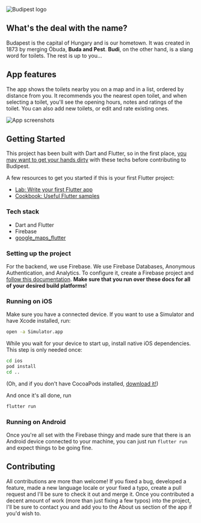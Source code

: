 ![Budipest logo](https://github.com/danielgrgly/budipest/blob/master/github_assets/titlecard.png?raw=true)

## What's the deal with the name?

Budapest is the capital of Hungary and is our hometown. It was created in 1873 by merging Óbuda, **Buda and Pest**. **Budi**, on the other hand, is a slang word for toilets. The rest is up to you...

## App features
The app shows the toilets nearby you on a map and in a list, ordered by distance from you. It recommends you the nearest open toilet, and when selecting a toilet, you'll see the opening hours, notes and ratings of the toilet. You can also add new toilets, or edit and rate existing ones.

![App screenshots](https://github.com/danielgrgly/budipest/blob/master/github_assets/appfeatures.png?raw=true)

## Getting Started

This project has been built with Dart and Flutter, so in the first place, [you may want to get your hands dirty](https://flutter.dev/docs/get-started) with these techs before contributing to Budipest.

A few resources to get you started if this is your first Flutter project:

- [Lab: Write your first Flutter app](https://flutter.dev/docs/get-started/codelab)
- [Cookbook: Useful Flutter samples](https://flutter.dev/docs/cookbook)

### Tech stack
- Dart and Flutter
- Firebase
- [google_maps_flutter](https://pub.dev/packages/google_maps_flutter)


### Setting up the project

For the backend, we use Firebase. We use Firebase Databases, Anonymous Authentication, and Analytics. To configure it, create a Firebase project and [follow this documentation](https://firebase.google.com/docs/flutter/setup). **Make sure that you run over these docs for all of your desired build platforms!**

### Running on iOS

Make sure you have a connected device. If you want to use a Simulator and have Xcode installed, run:

```bash
open -a Simulator.app
```

While you wait for your device to start up, install native iOS dependencies. This step is only needed once:

```bash
cd ios
pod install
cd ..
```

(Oh, and if you don't have CocoaPods installed, [download it!](https://cocoapods.org/))

And once it's all done, run

```bash
flutter run
```

### Running on Android

Once you're all set with the Firebase thingy and made sure that there is an Android device connected to your machine, you can just run `flutter run` and expect things to be going fine.

## Contributing

All contributions are more than welcome! If you fixed a bug, developed a feature, made a new language locale or your fixed a typo, create a pull request and I'll be sure to check it out and merge it. Once you contributed a decent amount of work (more than just fixing a few typos) into the project, I'll be sure to contact you and add you to the About us section of the app if you'd wish to.
